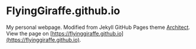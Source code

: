 # FlyingGiraffe.github.io
My personal webpage. Modified from Jekyll GitHub Pages theme [Architect](https://github.com/pietromenna/jekyll-architect-theme). <br>
View the page on [https://flyinggiraffe.github.io](https://flyinggiraffe.github.io).
